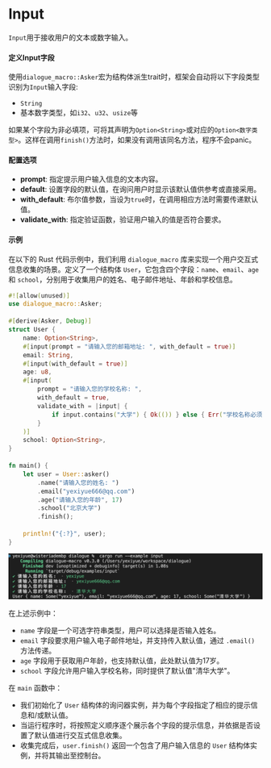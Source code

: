 # Input

`Input`用于接收用户的文本或数字输入。

#### 定义Input字段

使用`dialogue_macro::Asker`宏为结构体派生trait时，框架会自动将以下字段类型识别为`Input`输入字段:

- `String`
- 基本数字类型，如`i32`、`u32`、`usize`等

如果某个字段为非必填项，可将其声明为`Option<String>`或对应的`Option<数字类型>`。这样在调用`finish()`方法时，如果没有调用该同名方法，程序不会panic。

#### 配置选项

- **prompt**: 指定提示用户输入信息的文本内容。
- **default**: 设置字段的默认值，在询问用户时显示该默认值供参考或直接采用。
- **with_default**: 布尔值参数，当设为`true`时，在调用相应方法时需要传递默认值。
- **validate_with**: 指定验证函数，验证用户输入的值是否符合要求。

#### 示例

在以下的 Rust 代码示例中，我们利用 `dialogue_macro` 库来实现一个用户交互式信息收集的场景。定义了一个结构体 `User`，它包含四个字段：`name`、`email`、`age` 和 `school`，分别用于收集用户的姓名、电子邮件地址、年龄和学校信息。

```rust
#![allow(unused)]
use dialogue_macro::Asker;

#[derive(Asker, Debug)]
struct User {
    name: Option<String>,
    #[input(prompt = "请输入您的邮箱地址: ", with_default = true)]
    email: String,
    #[input(with_default = true)]
    age: u8,
    #[input(
        prompt = "请输入您的学校名称: ",
        with_default = true,
        validate_with = |input| {
            if input.contains("大学") { Ok(()) } else { Err("学校名称必须包含大学") }
        }
    )]
    school: Option<String>,
}

fn main() {
    let user = User::asker()
        .name("请输入您的姓名: ")
        .email("yexiyue666@qq.com")
        .age("请输入您的年龄", 17)
        .school("北京大学")
        .finish();

    println!("{:?}", user);
}

```

![image-20240316141307176](input.assets/image-20240316141307176.png)

在上述示例中：

- `name` 字段是一个可选字符串类型，用户可以选择是否输入姓名。
- `email` 字段要求用户输入电子邮件地址，并支持传入默认值，通过 `.email()` 方法传递。
- `age` 字段用于获取用户年龄，也支持默认值，此处默认值为17岁。
- `school` 字段允许用户输入学校名称，同时提供了默认值"清华大学"。

在 `main` 函数中：

- 我们初始化了 `User` 结构体的询问器实例，并为每个字段指定了相应的提示信息和/或默认值。
- 当运行程序时，将按照定义顺序逐个展示各个字段的提示信息，并依据是否设置了默认值进行交互式信息收集。
- 收集完成后，`user.finish()` 返回一个包含了用户输入信息的 `User` 结构体实例，并将其输出至控制台。
